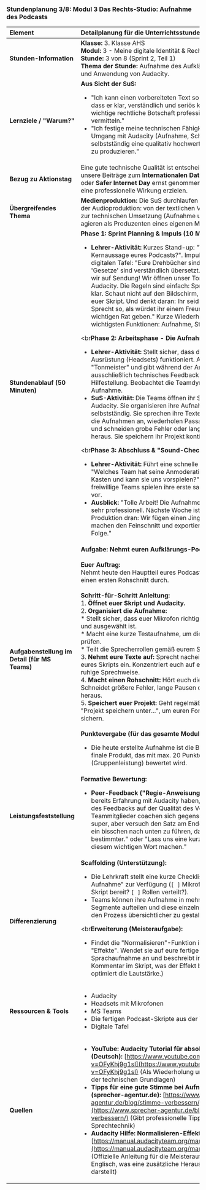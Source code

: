 ### **Stundenplanung 3/8: Modul 3 Das Rechts-Studio: Aufnahme des Podcasts**

| **Element** | **Detailplanung für die Unterrichtsstunde** |
| :--- | :--- |
| **Stunden-Information** | **Klasse:** 3. Klasse AHS<br>**Modul:** 3 - Meine digitale Identität & Rechte<br>**Stunde:** 3 von 8 (Sprint 2, Teil 1)<br>**Thema der Stunde:** Aufnahme des Aufklärungs-Podcasts und Anwendung von Audacity. |
| **Lernziele / "Warum?"** | **Aus Sicht der SuS:**<br><ul><li>"Ich kann einen vorbereiteten Text so einsprechen, dass er klar, verständlich und seriös klingt, um unsere wichtige rechtliche Botschaft professionell zu vermitteln."</li><li>"Ich festige meine technischen Fähigkeiten im Umgang mit Audacity (Aufnahme, Schnitt), um selbstständig eine qualitativ hochwertige Audiodatei zu produzieren."</li></ul> |
| **Bezug zu Aktionstag** | Eine gute technische Qualität ist entscheidend, damit unsere Beiträge zum **Internationalen Datenschutztag** oder **Safer Internet Day** ernst genommen werden und eine professionelle Wirkung erzielen. |
| **Übergreifendes Thema** | **Medienproduktion:** Die SuS durchlaufen den Kernprozess der Audioproduktion: von der textlichen Vorlage (Skript) zur technischen Umsetzung (Aufnahme und Schnitt). Sie agieren als Produzenten eines eigenen Medienbeitrags. |
| **Stundenablauf (50 Minuten)** | **Phase 1: Sprint Planning & Impuls (10 Min.)**<br><ul><li>**Lehrer-Aktivität:** Kurzes Stand-up: "Was ist die Kernaussage eures Podcasts?". Impulsvortrag an der digitalen Tafel: "Eure Drehbücher sind fertig, die 'Gesetze' sind verständlich übersetzt. Heute gehen wir auf Sendung! Wir öffnen unser Tonstudio Audacity. Die Regeln sind einfach: Sprecht ruhig und klar. Schaut nicht auf den Bildschirm, sondern auf euer Skript. Und denkt daran: Ihr seid die Experten. Sprecht so, als würdet ihr einem Freund einen wichtigen Rat geben." Kurze Wiederholung der wichtigsten Funktionen: Aufnahme, Stopp, Schnitt.</li></ul><br**Phase 2: Arbeitsphase - Die Aufnahme (35 Min.)**<br><ul><li>**Lehrer-Aktivität:** Stellt sicher, dass die technische Ausrüstung (Headsets) funktioniert. Agiert als "Tonmeister" und gibt während der Arbeitsphase ausschließlich technisches Feedback und Hilfestellung. Beobachtet die Teamdynamik bei der Aufnahme.</li><li>**SuS-Aktivität:** Die Teams öffnen ihr Skript und Audacity. Sie organisieren ihre Aufnahme selbstständig. Sie sprechen ihre Texte ein, hören sich die Aufnahmen an, wiederholen Passagen bei Bedarf und schneiden grobe Fehler oder lange Pausen heraus. Sie speichern ihr Projekt kontinuierlich.</li></ul><br**Phase 3: Abschluss & "Sound-Check" (5 Min.)**<br><ul><li>**Lehrer-Aktivität:** Führt eine schnelle Runde durch. "Welches Team hat seine Anmoderation schon im Kasten und kann sie uns vorspielen?" Ein oder zwei freiwillige Teams spielen ihre erste saubere Aufnahme vor.</li><li>**Ausblick:** "Tolle Arbeit! Die Aufnahmen klingen schon sehr professionell. Nächste Woche ist die Post-Produktion dran: Wir fügen einen Jingle hinzu, machen den Feinschnitt und exportieren die fertige Folge."</li></ul> |
| **Aufgabenstellung im Detail (für MS Teams)** | **Aufgabe: Nehmt euren Aufklärungs-Podcast auf!**<br><br>**Euer Auftrag:**<br>Nehmt heute den Hauptteil eures Podcasts auf und führt einen ersten Rohschnitt durch.<br><br>**Schritt-für-Schritt Anleitung:**<br>1.  **Öffnet euer Skript und Audacity.**<br>2.  **Organisiert die Aufnahme:**<br>    *   Stellt sicher, dass euer Mikrofon richtig angeschlossen und ausgewählt ist.<br>    *   Macht eine kurze Testaufnahme, um die Lautstärke zu prüfen.<br>    *   Teilt die Sprecherrollen gemäß eurem Skript auf.<br>3.  **Nehmt eure Texte auf:** Sprecht nacheinander die Teile eures Skripts ein. Konzentriert euch auf eine klare und ruhige Sprechweise.<br>4.  **Macht einen Rohschnitt:** Hört euch die Aufnahme an. Schneidet größere Fehler, lange Pausen oder laute Atmer heraus.<br>5.  **Speichert euer Projekt:** Geht regelmäßig auf "Datei" -> "Projekt speichern unter...", um euren Fortschritt zu sichern.<br><br>**Punktevergabe (für das gesamte Modul):**<br><ul><li>Die heute erstellte Aufnahme ist die Basis für das finale Produkt, das mit max. 20 Punkten (Gruppenleistung) bewertet wird.</li></ul> |
| **Leistungsfeststellung** | **Formative Bewertung:**<br><ul><li>**Peer-Feedback ("Regie-Anweisung"):** Da die SuS bereits Erfahrung mit Audacity haben, liegt der Fokus des Feedbacks auf der Qualität des Vortrags. Die Teammitglieder coachen sich gegenseitig: "Das war super, aber versuch den Satz am Ende mit der Stimme ein bisschen nach unten zu führen, dann klingt es bestimmter." oder "Lass uns eine kurze Pause vor diesem wichtigen Wort machen."</li></ul> |
| **Differenzierung** | **Scaffolding (Unterstützung):**<br><ul><li>Die Lehrkraft stellt eine kurze Checkliste "Vor der Aufnahme" zur Verfügung (`[ ]` Mikrofon getestet? `[ ]` Skript bereit? `[ ]` Rollen verteilt?).</li><li>Teams können ihre Aufnahme in mehrere kleine Segmente aufteilen und diese einzeln aufnehmen, um den Prozess übersichtlicher zu gestalten.</li></ul><br**Erweiterung (Meisteraufgabe):**<br><ul><li>Findet die "Normalisieren"-Funktion in Audacity unter "Effekte". Wendet sie auf eure fertige Sprachaufnahme an und beschreibt in einem Kommentar im Skript, was der Effekt bewirkt. (Tipp: Er optimiert die Lautstärke.)</li></ul> |
| **Ressourcen & Tools** | <ul><li>Audacity</li><li>Headsets mit Mikrofonen</li><li>MS Teams</li><li>Die fertigen Podcast-Skripte aus der Vorstunde</li><li>Digitale Tafel</li></ul> |
| **Quellen**| <ul><li>**YouTube: Audacity Tutorial für absolute Anfänger (Deutsch):** [https://www.youtube.com/watch?v=OFyKhj9g1sI](https://www.youtube.com/watch?v=OFyKhj9g1sI) (Als Wiederholung und Vertiefung der technischen Grundlagen)</li><li>**Tipps für eine gute Stimme bei Aufnahmen (sprecher-agentur.de):** [https://www.sprecher-agentur.de/blog/stimme-verbessern/](https://www.sprecher-agentur.de/blog/stimme-verbessern/) (Gibt professionelle Tipps zur Sprechtechnik)</li><li>**Audacity Hilfe: Normalisieren-Effekt:** [https://manual.audacityteam.org/man/normalize.html](https://manual.audacityteam.org/man/normalize.html) (Offizielle Anleitung für die Meisteraufgabe, auf Englisch, was eine zusätzliche Herausforderung darstellt)</li></ul> |

